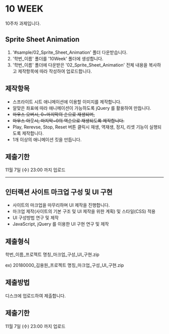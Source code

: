 # 10 WEEK

10주차 과제입니다.

## Sprite Sheet Animation

1. '#sample/02_Sprite_Sheet_Animation' 폴더 다운받습니다.
2. '학번_이름' 폴더를 '10Week' 폴더에 생성합니다.
3. '학번_이름' 폴더에 다운받은 '02_Sprite_Sheet_Animation' 전체 내용을 복사하고 제작항목에 따라 작성하여 업로드합니다.

## 제작항목

- 스프라이트 시트 애니메이션에 이용할 이미지를 제작합니다.
- 알맞은 좌표에 따라 애니메이션이 가능하도록 jQuery 를 활용하여 만듭니다.
- ~~마우스 오버시, 0~마지막의 순으로 재생되며,~~
- ~~마우스 아웃시, 마지막~0의 역순으로 재생되도록 제작합니다.~~
- Play, Rerevse, Stop, Reset 버튼 클릭시 재생, 역재생, 정지, 리셋 기능이 실행되도록 제작합니다.
- 1개 이상의 애니메이션 킷을 만듭니다.

## 제출기한

11월 7일 (수) 23:00 까지 업로드

<hr/>

## 인터랙션 사이트 마크업 구성 및 UI 구현

- 사이트의 마크업을 마무리하며 UI 제작을 진행합니다.
- 마크업 제작(사이트의 기본 구조 및 UI 제작을 위한 계획) 및 스타일(CSS) 적용
- UI 구성방법 연구 및 제작
- JavaScript, jQuery 를 이용한 UI 구현 연구 및 제작

## 제출형식

학번_이름_프로젝트 명칭_마크업_구성_UI_구현.zip

ex) 20180000_김용원_프로젝트 명칭_마크업_구성_UI_구현.zip

## 제출방법

디스크에 업로드하여 제출합니다.

## 제출기한

11월 7일 (수) 23:00 까지 업로드
